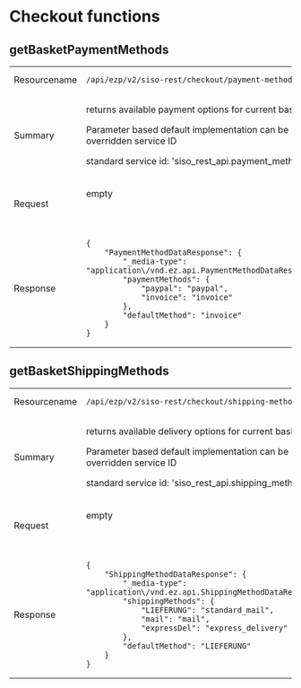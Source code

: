 # Checkout functions 

## getBasketPaymentMethods

<table>
<tbody>
<tr class="odd">
<td>Resourcename</td>
<td><pre><code>/api/ezp/v2/siso-rest/checkout/payment-methods (GET)</code></pre></td>
</tr>
<tr class="even">
<td>Summary</td>
<td><p>returns available payment options for current basket</p>
<p>Parameter based default implementation can be replaced via overridden service ID</p>
<p>standard service id: 'siso_rest_api.payment_methods_service'</p></td>
</tr>
<tr class="odd">
<td>Request</td>
<td><div class="content-wrapper">
<p>empty</p>
<p><br />
</p>
</td>
</tr>
<tr class="even">
<td>Response</td>
<td><div class="content-wrapper">
<pre class="" data-syntaxhighlighter-params="brush: java; gutter: false; theme: Confluence" data-theme="Confluence"><code>{
    &quot;PaymentMethodDataResponse&quot;: {
        &quot;_media-type&quot;: &quot;application\/vnd.ez.api.PaymentMethodDataResponse+json&quot;,
        &quot;paymentMethods&quot;: {
            &quot;paypal&quot;: &quot;paypal&quot;,
            &quot;invoice&quot;: &quot;invoice&quot;
        },
        &quot;defaultMethod&quot;: &quot;invoice&quot;
    }
}</code></pre>
</td>
</tr>
</tbody>
</table>

## getBasketShippingMethods

<table>
<colgroup>
<col style="width: 14%" />
<col style="width: 85%" />
</colgroup>
<tbody>
<tr class="odd">
<td>Resourcename</td>
<td><pre><code>/api/ezp/v2/siso-rest/checkout/shipping-methods (GET)</code></pre></td>
</tr>
<tr class="even">
<td>Summary</td>
<td><p>returns available delivery options for current basket</p>
<p>Parameter based default implementation can be replaced via overridden service ID</p>
<p>standard service id: 'siso_rest_api.shipping_methods_service'</p></td>
</tr>
<tr class="odd">
<td>Request</td>
<td><div class="content-wrapper">
<p>empty</p>
<p><br />
</p>
</td>
</tr>
<tr class="even">
<td>Response</td>
<td><div class="content-wrapper">
<pre class="" data-syntaxhighlighter-params="brush: java; gutter: false; theme: Confluence" data-theme="Confluence"><code>{
    &quot;ShippingMethodDataResponse&quot;: {
        &quot;_media-type&quot;: &quot;application\/vnd.ez.api.ShippingMethodDataResponse+json&quot;,
        &quot;shippingMethods&quot;: {
            &quot;LIEFERUNG&quot;: &quot;standard_mail&quot;,
            &quot;mail&quot;: &quot;mail&quot;,
            &quot;expressDel&quot;: &quot;express_delivery&quot;
        },
        &quot;defaultMethod&quot;: &quot;LIEFERUNG&quot;
    }
}</code></pre>
</td>
</tr>
</tbody>
</table>
